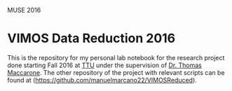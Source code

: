 MUSE  2016

# VIMOS Data Reduction 2016

This is the repository for my personal lab notebook for the research project done starting Fall 2016 at [TTU](http://www.depts.ttu.edu/phas/) under the supervision of [Dr. Thomas Maccarone](http://www.phys.ttu.edu/faculty/new_TMaccarone.html). The other repository of the project with relevant scripts can be found at (https://github.com/manuelmarcano22/VIMOSReduced).

